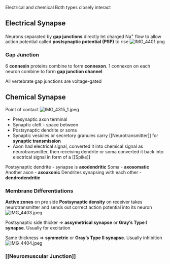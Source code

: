 Electrical and chemical
Both types closely interact

## Electrical Synapse

Neurons separated by **gap junctions** directly let charged Na<sup>+</sup> flow to allow action potential called **postsynaptic potential (PSP)** to rise
![IMG\_4401.png](img_4401.png)

### Gap Junction

6 **connexin** proteins combine to form **connexon**. 1 connexon on each neuron combine to form **gap junction channel**

All vertebrate gap junctions are voltage-gated

## Chemical Synapse

Point of contact
![IMG\_4315\_1.jpeg](img_4315_1.jpeg)

* Presynaptic axon terminal
* Synaptic cleft - space between
* Postsynaptic dendrite or soma
* Synaptic vesicles or secretory granules carry \[\[Neurotransmitter]] for **synaptic transmission**
* Axon had electrical signal, converted it into chemical signal as neurotransmitter, then receiving dendrite or soma converted it back into electrical signal in form of a \[\[Spike]]

Postsynaptic dendrite - synapse is **axodendritic**
Soma - **axosomatic**
Another axon - **axoaxonic**
Dendrites synapsing with each other - **dendrodendritic**

### Membrane Differentiations

**Active zones** on pre side
**Postsynaptic density** on receiver takes neurotransmitter and sends out correct action potential into its neuron
![IMG\_4403.jpeg](img_4403.jpeg)

Postsynaptic side thicker => **assymetrical synapse** or **Gray’s Type I synapse**. Usually for excitation

Same thickness => **symmetric** or **Gray’s Type II synapse**. Usually inhibition
![IMG\_4404.jpeg](img_4404.jpeg)

### \[\[Neuromuscular Junction]]
